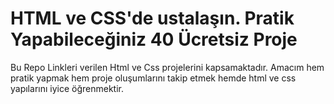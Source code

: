 # HTML ve CSS'de ustalaşın. Pratik Yapabileceğiniz 40 Ücretsiz Proje

Bu Repo Linkleri verilen Html ve Css projelerini kapsamaktadır. Amacım hem pratik yapmak hem proje oluşumlarını takip etmek hemde html ve css yapılarını iyice öğrenmektir.
